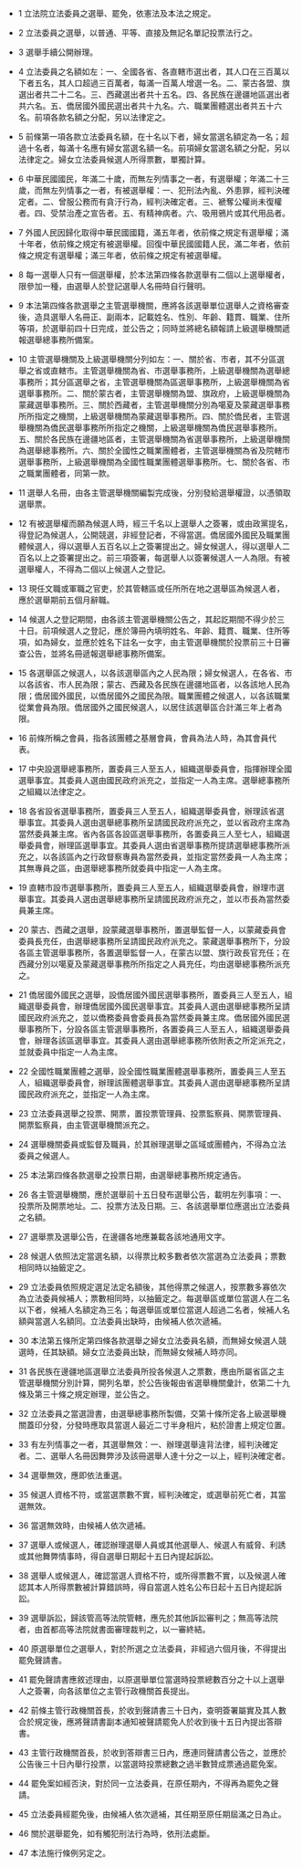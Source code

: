 * 1 立法院立法委員之選舉、罷免，依憲法及本法之規定。

* 2 立法委員之選舉，以普通、平等、直接及無記名單記投票法行之。

* 3 選舉手續公開辦理。

* 4 立法委員之名額如左：一、全國各省、各直轄市選出者，其人口在三百萬以下者五名，其人口超過三百萬者，每滿一百萬人增選一名。二、蒙古各盟、旗選出者共二十二名。三、西藏選出者共十五名。四、各民族在邊疆地區選出者共六名。五、僑居國外國民選出者共十九名。六、職業團體選出者共五十六名。前項各款名額之分配，另以法律定之。

* 5 前條第一項各款立法委員名額，在十名以下者，婦女當選名額定為一名；超過十名者，每滿十名應有婦女當選名額一名。前項婦女當選名額之分配，另以法律定之。婦女立法委員候選人所得票數，單獨計算。

* 6 中華民國國民，年滿二十歲，而無左列情事之一者，有選舉權；年滿二十三歲，而無左列情事之一者，有被選舉權：一、犯刑法內亂、外患罪，經判決確定者。二、曾服公務而有貪汙行為，經判決確定者。三、褫奪公權尚未復權者。四、受禁治產之宣告者。五、有精神病者。六、吸用鴉片或其代用品者。

* 7 外國人民因歸化取得中華民國國籍，滿五年者，依前條之規定有選舉權；滿十年者，依前條之規定有被選舉權。回復中華民國國籍人民，滿二年者，依前條之規定有選舉權；滿三年者，依前條之規定有被選舉權。

* 8 每一選舉人只有一個選舉權，於本法第四條各款選舉有二個以上選舉權者，限參加一種，由選舉人於登記選舉人名冊時自行聲明。

* 9 本法第四條各款選舉之主管選舉機關，應將各該選舉單位選舉人之資格審查後，造具選舉人名冊正、副兩本，記載姓名、性別、年齡、籍貫、職業、住所等項，於選舉前四十日完成，並公告之；同時並將總名額報請上級選舉機關遞報選舉總事務所備案。

* 10 主管選舉機關及上級選舉機關分列如左：一、關於省、市者，其不分區選舉之省或直轄市。主管選舉機關為省、市選舉事務所，上級選舉機關為選舉總事務所；其分區選舉之省，主管選舉機關為區選舉事務所，上級選舉機關為省選舉事務所。二、關於蒙古者，主管選舉機關為盟、旗政府，上級選舉機關為蒙藏選舉事務所。三、關於西藏者，主管選舉機關分別為噶夏及蒙藏選舉事務所所指定之機關，上級選舉機關為蒙藏選舉事務所。四、關於僑民者，主管選舉機關為僑民選舉事務所所指定之機關，上級選舉機關為僑民選舉事務所。五、關於各民族在邊疆地區者，主管選舉機關為省選舉事務所，上級選舉機關為選舉總事務所。六、關於全國性之職業團體者，主管選舉機關為省及院轄市選舉事務所，上級選舉機關為全國性職業團體選舉事務所。七、關於各省、市之職業團體者，同第一款。

* 11 選舉人名冊，由各主管選舉機關編製完成後，分別發給選舉權證，以憑領取選舉票。

* 12 有被選舉權而願為候選人時，經三千名以上選舉人之簽署，或由政黨提名，得登記為候選人，公開競選，非經登記者，不得當選。僑居國外國民及職業團體候選人，得以選舉人五百名以上之簽署提出之。婦女候選人，得以選舉人二百名以上之簽署提出之。前三項簽署，每選舉人以簽署候選人一人為限。有被選舉權人，不得為二個以上候選人之登記。

* 13 現任文職或軍職之官吏，於其管轄區或任所所在地之選舉區為候選人者，應於選舉期前五個月辭職。

* 14 候選人之登記期間，由各該主管選舉機關公告之，其起訖期間不得少於三十日。前項候選人之登記，應於簿冊內填明姓名、年齡、籍貫、職業、住所等項，如為婦女，並應於姓名下註名一女字，由主管選舉機關於投票前三十日審查公告，並將名冊遞報選舉總事務所備案。

* 15 各選舉區之候選人，以各該選舉區內之人民為限；婦女候選人，在各省、市以各該省、市人民為限；蒙古、西藏及各民族在邊疆地區者，以各該地人民為限；僑居國外國民，以僑居國外之國民為限。職業團體之候選人，以各該職業從業會員為限。僑居國外之國民候選人，以居住該選舉區合計滿三年上者為限。

* 16 前條所稱之會員，指各該團體之基層會員，會員為法人時，為其會員代表。

* 17 中央設選舉總事務所，置委員三人至五人，組織選舉委員會，指揮辦理全國選舉事宜。其委員人選由國民政府派充之，並指定一人為主席。選舉總事務所之組織以法律定之。

* 18 各省設省選舉事務所，置委員三人至五人，組織選舉委員會，辦理該省選舉事宜。其委員人選由選舉總事務所呈請國民政府派充之，並以省政府主席為當然委員兼主席。省內各區各設區選舉事務所，各置委員三人至七人，組織選舉委員會，辦理區選舉事宜。其委員人選由省選舉事務所提請選舉總事務所派充之，以各該區內之行政督察專員為當然委員，並指定當然委員一人為主席；其無專員之區，由選舉總事務所就委員中指定一人為主席。

* 19 直轄市設市選舉事務所，置委員三人至五人，組織選舉委員會，辦理市選舉事宜。其委員人選由選舉總事務所呈請國民政府派充之，並以市長為當然委員兼主席。

* 20 蒙古、西藏之選舉，設蒙藏選舉事務所，置選舉監督一人，以蒙藏委員會委員長充任，由選舉總事務所呈請國民政府派充之。蒙藏選舉事務所下，分設各區主管選舉事務所，各置選舉監督一人，在蒙古以盟、旗行政長官充任；在西藏分別以噶夏及蒙藏選舉事務所所指定之人員充任，均由選舉總事務所派充之。

* 21 僑居國外國民之選舉，設僑居國外國民選舉事務所，置委員三人至五人，組織選舉委員會，辦理僑居國外國民選舉事宜。其委員人選由選舉總事務所呈請國民政府派充之，並以僑務委員會委員長為當然委員兼主席。僑居國外國民選舉事務所下，分設各區主管選舉事務所，各置委員三人至五人，組織選舉委員會，辦理各該區選舉事宜。其委員人選由選舉總事務所依附表之所定派充之，並就委員中指定一人為主席。

* 22 全國性職業團體之選舉，設全國性職業團體選舉事務所，置委員三人至五人，組織選舉委員會，辦理該團體選舉事宜。其委員人選由選舉總事務所呈請國民政府派充之，並指定一人為主席。

* 23 立法委員選舉之投票、開票，置投票管理員、投票監察員、開票管理員、開票監察員，由主管選舉機關派充之。

* 24 選舉機關委員或監督及職員，於其辦理選舉之區域或團體內，不得為立法委員之候選人。

* 25 本法第四條各款選舉之投票日期，由選舉總事務所規定通告。

* 26 各主管選舉機關，應於選舉前十五日發布選舉公告，載明左列事項：一、投票所及開票地址。二、投票方法及日期。三、各該選舉單位應選出立法委員之名額。

* 27 選舉票及選舉公告，在邊疆各地應兼載各該地通用文字。

* 28 候選人依照法定當選名額，以得票比較多數者依次當選為立法委員；票數相同時以抽籤定之。

* 29 立法委員依照規定選足法定名額後，其他得票之候選人，按票數多寡依次為立法委員候補人；票數相同時，以抽籤定之。每選舉區或單位當選人在二名以下者，候補人名額定為三名；每選舉區或單位當選人超過二名者，候補人名額與當選人名額同。立法委員出缺時，由候補人依次遞補。

* 30 本法第五條所定第四條各款選舉之婦女立法委員名額，而無婦女候選人競選時，任其缺額。婦女立法委員出缺，而無婦女候補人時亦同。

* 31 各民族在邊疆地區選舉立法委員所投各候選人之票數，應由所屬省區之主管選舉機關分別計算，開列名單，於公告後報由省選舉機關彙計，依第二十九條及第三十條之規定辦理，並公告之。

* 32 立法委員之當選證書，由選舉總事務所製備，交第十條所定各上級選舉機關蓋印分發，分發時應取具當選人最近二寸半身相片，粘於證書上規定位置。

* 33 有左列情事之一者，其選舉無效：一、辦理選舉違背法律，經判決確定者。二、選舉人名冊因舞弊涉及該冊選舉人達十分之一以上，經判決確定者。

* 34 選舉無效，應即依法重選。

* 35 候選人資格不符，或當選票數不實，經判決確定，或選舉前死亡者，其當選無效。

* 36 當選無效時，由候補人依次遞補。

* 37 選舉人或候選人，確認辦理選舉人員或其他選舉人、候選人有威脅、利誘或其他舞弊情事時，得自選舉日期起十五日內提起訴訟。

* 38 選舉人或候選人，確認當選人資格不符，或所得票數不實，以及候選人確認其本人所得票數被計算錯誤時，得自當選人姓名公布日起十五日內提起訴訟。

* 39 選舉訴訟，歸該管高等法院管轄，應先於其他訴訟審判之；無高等法院者，由首都高等法院就書面審理裁判之，以一審終結。

* 40 原選舉單位之選舉人，對於所選之立法委員，非經過六個月後，不得提出罷免聲請書。

* 41 罷免聲請書應敘述理由，以原選舉單位當選時投票總數百分之十以上選舉人之簽署，向各該單位之主管行政機關首長提出。

* 42 前條主管行政機關首長，於收到聲請書三十日內，查明簽署屬實及其人數合於規定後，應將聲請書副本通知被聲請罷免人於收到後十五日內提出答辯書。

* 43 主管行政機關首長，於收到答辯書三日內，應連同聲請書公告之，並應於公告後三十日內舉行投票，以當選時投票總數之過半數贊成票通過罷免案。

* 44 罷免案如經否決，對於同一立法委員，在原任期內，不得再為罷免之聲請。

* 45 立法委員經罷免後，由候補人依次遞補，其任期至原任期屆滿之日為止。

* 46 關於選舉罷免，如有觸犯刑法行為時，依刑法處斷。

* 47 本法施行條例另定之。

